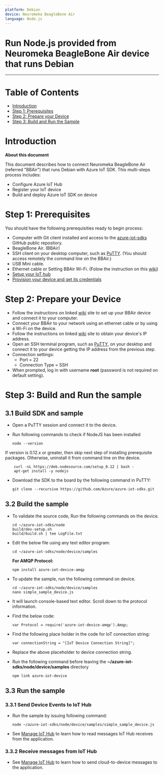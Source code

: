 ```yaml
---
platform: Debian
device: Neuromeka BeagleBone Air
language: Node.js
---
```

Run Node.js provided from Neuromeka BeagleBone Air device that runs Debian
===
---

# Table of Contents

-   [Introduction](#Introduction)
-   [Step 1: Prerequisites](#Prerequisites)
-   [Step 2: Prepare your Device](#PrepareDevice)
-   [Step 3: Build and Run the Sample](#Build)

<a name="Introduction"></a>
# Introduction

**About this document**

This document describes how to connect Neuromeka BeagleBone Air (referred "BBAir") that runs Debian with Azure IoT SDK. This multi-steps process includes:
-   Configure Azure IoT Hub
-   Register your IoT device
-   Build and deploy Azure IoT SDK on device

<a name="Prerequisites"></a>

# Step 1: Prerequisites

You should have the following prerequisities ready to begin process:

-   Computer with Git client installed and access to the
    [azure-iot-sdks](https://github.com/Azure/azure-iot-sdks) GitHub
    public repository.
-   BeagleBone Air. (BBAir)
-   SSH client on your desktop computer, such as [PuTTY](http://www.putty.org/). (You should access remotely the command line on the BBAir.)
-   USB Mini cable.
-   Ethernet cable or Setting BBAir Wi-Fi. (Folow the instruction on this [wiki](http://wiki.neuromeka.net/index.php?title=WiFi_setting))
-   [Setup your IoT hub](https://github.com/Azure/azure-iot-sdks/blob/master/doc/setup_iothub.md)
-   [Provision your device and get its credentials](https://github.com/Azure/azure-iot-sdks/blob/develop/tools/DeviceExplorer/doc/how_to_use_device_explorer.md)

<a name="PrepareDevice"></a>
# Step 2: Prepare your Device
-   Follow the instructions on linked [wiki](http://wiki.neuromeka.net/index.php?title=Category:Getting_started_with_BB-Air) site to set up your BBAir device and connect it to your computer.
-   Connect your BBAir to your network using an ethernet cable or by using a Wi-Fi on the device.
-   Follow the instructions on linked [wiki](http://wiki.neuromeka.net/index.php?title=Category:Network_settings) site to obtain your device's IP address.
-   Open an SSH terminal program, such as [PuTTY](http://www.putty.org/), on your desktop and connect it to your device getting the IP address from the previous step.
-   Connection settings:
    -   Port = 22
    -   Connection Type = SSH
-   When prompted, log in with username **root** (password is not required on default setting).


<a name="Build"></a>
# Step 3: Build and Run the sample

<a name="Step-3-1-Load"></a>
## 3.1 Build SDK and sample

-   Open a PuTTY session and connect it to the device.

-   Run following commands to check if NodeJS has been installed

        node --version
If version is 0.12.x or greater, then skip next step of installing prerequisite packages. Otherwise, uninstall it from command line on the device.
        
        curl -sL https://deb.nodesource.com/setup_0.12 | bash -
        apt-get install -y nodejs
        
-   Download the SDK to the board by the following command in PuTTY:

        git clone --recursive https://github.com/Azure/azure-iot-sdks.git

## 3.2 Build the sample
-   To validate the source code, Run the following commands on the device.

        cd ~/azure-iot-sdks/node
        build/dev-setup.sh
        build/build.sh | tee LogFile.txt

-   Edit the below file using any text editor program:

        cd ~/azure-iot-sdks/node/device/samples

    **For AMQP Protocol:**

        npm install azure-iot-device-amqp

-   To update the sample, run the following command on device.

        cd ~/azure-iot-sdks/node/device/samples
        nano simple_sample_device.js

-   It will launch console-based text editor. Scroll down to the
    protocol information.
    
-   Find the below code:

        var Protocol = require('azure-iot-device-amqp').Amqp;   

-   Find the following place holder in the code for IoT connection string:

        var connectionString = "[IoT Device Connection String]";

-   Replace the above placeholder to device connection string.

-   Run the following command before leaving the **~/azure-iot-sdks/node/device/samples** directory

        npm link azure-iot-device
## 3.3 Run the sample

### 3.3.1 Send Device Events to IoT Hub

-   Run the sample by issuing following command:

        node ~/azure-iot-sdks/node/device/samples/simple_sample_device.js

-   See [Manage IoT Hub](https://github.com/Azure/azure-iot-sdks/blob/master/doc/manage_iot_hub.md) to learn how to read messages IoT Hub receives from the application.

### 3.3.2 Receive messages from IoT Hub

-   See [Manage IoT Hub](https://github.com/Azure/azure-iot-sdks/blob/master/doc/manage_iot_hub.md) to learn how to send cloud-to-device messages to the application.


[lnk-setup-iot-hub]: ../setup_iothub.md
[lnk-manage-iot-hub]: ../manage_iot_hub.md
